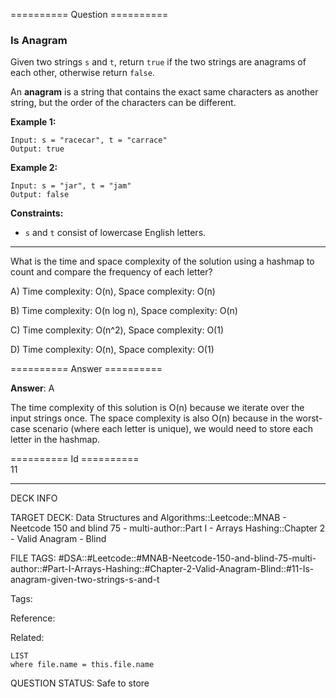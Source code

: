 ========== Question ==========  

### Is Anagram

Given two strings `s` and `t`, return `true` if the two strings are anagrams of each other, otherwise return `false`.

An **anagram** is a string that contains the exact same characters as another string, but the order of the characters can be different.

**Example 1:**

```
Input: s = "racecar", t = "carrace"
Output: true
```

**Example 2:**

```
Input: s = "jar", t = "jam"
Output: false
```

**Constraints:**

-   `s` and `t` consist of lowercase English letters.

---

What is the time and space complexity of the solution using a hashmap to count and compare the frequency of each letter?

A) Time complexity: O(n), Space complexity: O(n)

B) Time complexity: O(n log n), Space complexity: O(n)

C) Time complexity: O(n^2), Space complexity: O(1)

D) Time complexity: O(n), Space complexity: O(1)  

========== Answer ==========  

**Answer**: A

The time complexity of this solution is O(n) because we iterate over the input strings once. The space complexity is also O(n) because in the worst-case scenario (where each letter is unique), we would need to store each letter in the hashmap.

========== Id ==========  
11

---

DECK INFO

TARGET DECK: Data Structures and Algorithms::Leetcode::MNAB - Neetcode 150 and blind 75 - multi-author::Part I - Arrays Hashing::Chapter 2 - Valid Anagram - Blind

FILE TAGS: #DSA::#Leetcode::#MNAB-Neetcode-150-and-blind-75-multi-author::#Part-I-Arrays-Hashing::#Chapter-2-Valid-Anagram-Blind::#11-Is-anagram-given-two-strings-s-and-t

Tags:

Reference:

Related:

```dataview
LIST
where file.name = this.file.name
```

QUESTION STATUS: Safe to store
